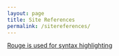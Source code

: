 ```yaml
---
layout: page
title: Site References
permalink: /sitereferences/
---
```

[Rouge is used for syntax highlighting](http://rouge.jneen.net)
